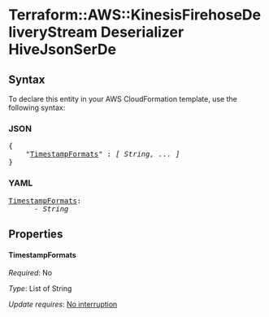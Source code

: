 # Terraform::AWS::KinesisFirehoseDeliveryStream Deserializer HiveJsonSerDe

## Syntax

To declare this entity in your AWS CloudFormation template, use the following syntax:

### JSON

<pre>
{
    "<a href="#timestampformats" title="TimestampFormats">TimestampFormats</a>" : <i>[ String, ... ]</i>
}
</pre>

### YAML

<pre>
<a href="#timestampformats" title="TimestampFormats">TimestampFormats</a>: <i>
      - String</i>
</pre>

## Properties

#### TimestampFormats

_Required_: No

_Type_: List of String

_Update requires_: [No interruption](https://docs.aws.amazon.com/AWSCloudFormation/latest/UserGuide/using-cfn-updating-stacks-update-behaviors.html#update-no-interrupt)

